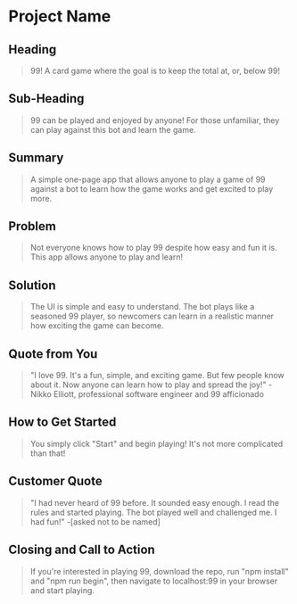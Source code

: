 # Project Name #

<!--
> This material was originally posted [here](http://www.quora.com/What-is-Amazons-approach-to-product-development-and-product-management). It is reproduced here for posterities sake.

There is an approach called "working backwards" that is widely used at Amazon. They work backwards from the customer, rather than starting with an idea for a product and trying to bolt customers onto it. While working backwards can be applied to any specific product decision, using this approach is especially important when developing new products or features.

For new initiatives a product manager typically starts by writing an internal press release announcing the finished product. The target audience for the press release is the new/updated product's customers, which can be retail customers or internal users of a tool or technology. Internal press releases are centered around the customer problem, how current solutions (internal or external) fail, and how the new product will blow away existing solutions.

If the benefits listed don't sound very interesting or exciting to customers, then perhaps they're not (and shouldn't be built). Instead, the product manager should keep iterating on the press release until they've come up with benefits that actually sound like benefits. Iterating on a press release is a lot less expensive than iterating on the product itself (and quicker!).

If the press release is more than a page and a half, it is probably too long. Keep it simple. 3-4 sentences for most paragraphs. Cut out the fat. Don't make it into a spec. You can accompany the press release with a FAQ that answers all of the other business or execution questions so the press release can stay focused on what the customer gets. My rule of thumb is that if the press release is hard to write, then the product is probably going to suck. Keep working at it until the outline for each paragraph flows.

Oh, and I also like to write press-releases in what I call "Oprah-speak" for mainstream consumer products. Imagine you're sitting on Oprah's couch and have just explained the product to her, and then you listen as she explains it to her audience. That's "Oprah-speak", not "Geek-speak".

Once the project moves into development, the press release can be used as a touchstone; a guiding light. The product team can ask themselves, "Are we building what is in the press release?" If they find they're spending time building things that aren't in the press release (overbuilding), they need to ask themselves why. This keeps product development focused on achieving the customer benefits and not building extraneous stuff that takes longer to build, takes resources to maintain, and doesn't provide real customer benefit (at least not enough to warrant inclusion in the press release).
 -->

## Heading ##
  > 99! A card game where the goal is to keep the total at, or, below 99!

## Sub-Heading ##
  > 99 can be played and enjoyed by anyone! For those unfamiliar, they can play against this bot and learn the game.

## Summary ##
  > A simple one-page app that allows anyone to play a game of 99 against a bot to learn how the game works and get excited to play more.

## Problem ##
  > Not everyone knows how to play 99 despite how easy and fun it is. This app allows anyone to play and learn!

## Solution ##
  > The UI is simple and easy to understand. The bot plays like a seasoned 99 player, so newcomers can learn in a realistic manner how exciting the game can become.

## Quote from You ##
  > "I love 99. It's a fun, simple, and exciting game. But few people know about it. Now anyone can learn how to play and spread the joy!" -Nikko Elliott, professional software engineer and 99 afficionado

## How to Get Started ##
  > You simply click "Start" and begin playing! It's not more complicated than that!

## Customer Quote ##
  > "I had never heard of 99 before. It sounded easy enough. I read the rules and started playing. The bot played well and challenged me. I had fun!" -[asked not to be named]

## Closing and Call to Action ##
  > If you're interested in playing 99, download the repo, run "npm install" and "npm run begin", then navigate to localhost:99 in your browser and start playing.
